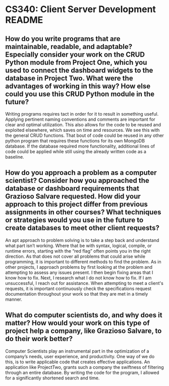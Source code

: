 
# CS340: Client Server Development README
## How do you write programs that are maintainable, readable, and adaptable? Especially consider your work on the CRUD Python module from Project One, which you used to connect the dashboard widgets to the database in Project Two. What were the advantages of working in this way? How else could you use this CRUD Python module in the future?

Writing programs requires tact in order for it to result in something useful. Applying pertinent naming conventions and comments are important for clear and optimal utilization. This also allows for the code to be reused and exploited elsewhere, which saves on time and resources. 
We see this with the general CRUD functions. That bout of code could be reused in any other python program that requires these functions for its own MongoDB database. If the database required more functionality, additional lines of code could be applied while still using the already written code as a baseline. 

## How do you approach a problem as a computer scientist? Consider how you approached the database or dashboard requirements that Grazioso Salvare requested. How did your approach to this project differ from previous assignments in other courses? What techniques or strategies would you use in the future to create databases to meet other client requests?

An apt approach to problem solving is to take a step back and understand what part isn’t working. Where that be with syntax, logical, compile, or runtime errors, starting with the “red flag” often points you in the right direction. As that does not cover all problems that could arise while programming, it is important to different methods to find the problem. 
As in other projects, I approach problems by first looking at the problem and attempting to assess any issues present. I then begin fixing areas that I know how to fix. Next, I research what I do not know how to fix. If I am unsuccessful, I reach out for assistance. When attempting to meet a client's requests, it is important continuously check the specifications request documentation throughout your work so that they are met in a timely manner.

## What do computer scientists do, and why does it matter? How would your work on this type of project help a company, like Grazioso Salvare, to do their work better?

Computer Scientists play an instrumental part in the optimization of a company’s needs, user experience, and productivity. One way of we do this, is to write applicable code that creates effective applications. An application like ProjectTwo, grants such a company the swiftness of filtering through an entire database. By writing the code for the program, I allowed for a significantly shortened search and time. 


